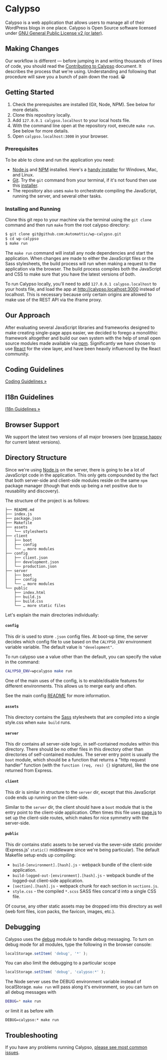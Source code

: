 Calypso
=======

Calypso is a web application that allows users to manage all of their WordPress blogs in one place. Calypso is Open Source software licensed under [GNU General Public License v2 (or later)](./LICENSE.md).

Making Changes
--------------

Our workflow is different &mdash; before jumping in and writing thousands of lines of code, you should read the [Contributing to Calypso](CONTRIBUTING.md) document. It describes the process that we're using. Understanding and following that procedure will save you a bunch of pain down the road. :grinning:

Getting Started
---------------

1.	Check the prerequisites are installed (Git, Node, NPM). See below for more details.
2.	Clone this repository locally.
3.	Add `127.0.0.1 calypso.localhost` to your local hosts file.
4.	With the command line open at the repository root, execute `make run`. See below for more details.
5.	Open `calypso.localhost:3000` in your browser.

### Prerequisites

To be able to clone and run the application you need:

-	[Node.js](http://nodejs.org/) and [NPM](https://www.npmjs.com/) installed. Here's a [handy installer](https://nodejs.org/dist/latest/) for Windows, Mac, and Linux.
-	[Git](http://git-scm.com/). Try the `git` command from your terminal, if it's not found then use this [installer](http://git-scm.com/download/).
-	The repository also uses `make` to orchestrate compiling the JavaScript, running the server, and several other tasks.

### Installing and Running

Clone this git repo to your machine via the terminal using the `git clone` command and then run `make` from the root calypso directory:

```bash
$ git clone git@github.com:Automattic/wp-calypso.git
$ cd wp-calypso
$ make run
```

The `make run` command will install any node dependencies and start the application. When changes are made to either the JavaScript files or the Sass stylesheets, the build process will run when making a request to the application via the browser. The build process compiles both the JavaScript and CSS to make sure that you have the latest versions of both.

To run Calypso locally, you'll need to add `127.0.0.1 calypso.localhost` to your hosts file, and load the app at http://calypso.localhost:3000 instead of localhost. This is necessary because only certain origins are allowed to make use of the REST API via the iframe proxy.

Our Approach
------------

After evaluating several JavaScript libraries and frameworks designed to make creating single-page apps easier, we decided to forego a monolithic framework altogether and build our own system with the help of small open source modules made available via [npm](https://www.npmjs.com/). Significantly we have chosen to use [React](http://facebook.github.io/react/) for the view layer, and have been heavily influenced by the React community.

Coding Guidelines
-----------------

[Coding Guidelines »](docs/coding-guidelines.md)

I18n Guidelines
---------------

[I18n Guidelines »](client/lib/mixins/i18n/README.md)

Browser Support
---------------

We support the latest two versions of all major browsers (see [browse happy](http://browsehappy.com) for current latest versions).

Directory Structure
-------------------

Since we're using [Node.js](http://nodejs.org) on the server, there is going to be a lot of JavaScript code in the application. This only gets compounded by the fact that both server-side and client-side modules reside on the same `npm` package manager (though that ends up being a net positive due to reusability and discovery).

The structure of the project is as follows:

```
├── README.md
├── index.js
├── package.json
├── Makefile
├── assets
│   └── stylesheets
├── client
│   ├── boot
│   ├── config
│   └── … more modules
├── config
│   ├── client.json
│   ├── development.json
│   └── production.json
├── server
│   ├── boot
│   ├── config
│   └── … more modules
└── public
    ├── index.html
    ├── build.js
    ├── build.css
    └── … more static files
```

Let's explain the main directories individually:

#### `config`

This dir is used to store `.json` config files. At boot-up time, the server decides which config file to use based on the `CALYPSO_ENV` environment variable variable. The default value is `"development"`.

To run calypso use a value other than the default, you can specify the value in the command:

```bash
CALYPSO_ENV=wpcalypso make run
```

One of the main uses of the config, is to enable/disable features for different environments. This allows us to merge early and often.

See the main config [README](config/README.md) for more information.

#### `assets`

This directory contains the [Sass](http://sass-lang.com/) stylesheets that are compiled into a single style.css when `make build` runs.

#### `server`

This dir contains all server-side logic, in self-contained modules within this directory. There should be no other files in this directory other than directories of self-contained modules. The server entry point is usually the `boot` module, which should be a function that returns a "http request handler" function (with the `function (req, res) {}` signature), like the one returned from Express.

#### `client`

This dir is similar in structure to the `server` dir, except that this JavaScript code ends up running on the client-side.

Similar to the `server` dir, the client should have a `boot` module that is the entry point to the client-side application. Often times this file uses [page.js](http://visionmedia.github.io/page.js) to set up the client-side routes, which makes for nice symmetry with the server-side.

#### `public`

This dir contains static assets to be served via the sever-side static provider (Express.js' `static()` middleware since we're being particular). The default Makefile setup ends up compiling:

-	`build-[environment].[hash].js` - webpack bundle of the client-side application.
-	`build-logged-out-[environment].[hash].js` - webpack bundle of the logged-out client-side application.
-	`[section].[hash].js` - webpack chunk for each section in `sections.js`.
-	`style.css` - the compiled `*.scss` SASS files concat'd into a single CSS file.

Of course, any other static assets may be dropped into this directory as well (web font files, icon packs, the favicon, images, etc.).

Debugging
---------

Calypso uses the [debug](https://github.com/visionmedia/debug) module to handle debug messaging. To turn on debug mode for all modules, type the following in the browser console:

```js
localStorage.setItem( 'debug', '*' );
```

You can also limit the debugging to a particular scope

```js
localStorage.setItem( 'debug', 'calypso:*' );
```

The Node server uses the DEBUG environment variable instead of localStorage. `make run` will pass along it's environment, so you can turn on all debug messages with

```bash
DEBUG=* make run
```

or limit it as before with

```base
DEBUG=calypso:* make run
```

Troubleshooting
---------
If you have any problems running Calypso, [please see most common issues](./docs/troubleshooting.md).

